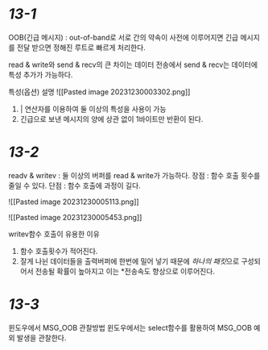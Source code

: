 
# *13-1*

OOB(긴급 메시지) : out-of-band로 서로 간의 약속이 사전에 이루어지면 긴급 메시지를 전달 받으면 정해진 루트로 빠르게 처리한다.

read & write와 send & recv의 큰 차이는 데이터 전송에서 send & recv는 데이터에 특성 추가가 가능하다.

특성(옵션) 설명
![[Pasted image 20231230003302.png]]

1. | 연산자를 이용하여 둘 이상의 특성을 사용이 가능
2. 긴급으로 보낸 메시지의 양에 상관 없이 1바이트만 반환이 된다.


# *13-2*

readv & writev : 둘 이상의 버퍼를 read & write가 가능하다.
장점 : 함수 호출 횟수를 줄일 수 있다. 
단점 : 함수 호출에 과정이 길다.


![[Pasted image 20231230005113.png]]

![[Pasted image 20231230005453.png]]


writev함수 호출이 유용한 이유
1. 함수 호출횟수가 적어진다.
2. 잘게 나뉜 데이터들을 출력버퍼에 한번에 밀어 넣기 때문에 *하나의 패킷*으로 구성되어서 전송될 확률이 높아지고 이는 *전송속도 향상으로 이루어진다.

# *13-3*

윈도우에서 MSG_OOB 관찰방법
윈도우에서는 select함수를 활용하여 MSG_OOB 예외 발생을 관찰한다.

